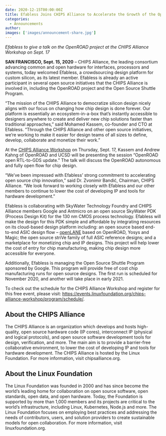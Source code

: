 ```yaml
---
date: 2020-12-15T00:00:00Z
title: Efabless Joins CHIPS Alliance to Accelerate the Growth of the Open Source Chip Ecosystem
categories:
  - Announcements
author: 
images: ['images/announcement-share.jpg']
---
```


*Efabless to give a talk on the OpenROAD project at the CHIPS Alliance Workshop on Sept. 17*

**SAN FRANCISCO, Sept. 15, 2020** – CHIPS Alliance, the leading consortium advancing common and open hardware for interfaces, processors and systems, today welcomed Efabless, a crowdsourcing design platform for custom silicon, as its latest member. Efabless is already an active participant in several open source initiatives that the CHIPS Alliance is involved in, including the OpenROAD project and the Open Source Shuttle Program.

“The mission of the CHIPS Alliance to democratize silicon design nicely aligns with our focus on changing how chip design is done forever. Our platform is essentially an ecosystem-in-a-box that’s instantly accessible to designers anywhere to create and deliver new chip solutions faster than traditional approaches,” said Mohamed Kassem, co-founder and CTO at Efabless. “Through the CHIPS Alliance and other open source initiatives, we’re working to make it easier for design teams of all sizes to define, develop, collaborate and monetize their work.” 

At the [CHIPS Alliance Workshop](https://events.linuxfoundation.org/chips-alliance-workshop/) on Thursday, Sept. 17, Kassem and Andrew Kahng of OpenROAD and UCSD will be presenting the session “OpenROAD open RTL-to-GDS update.” The talk will discuss the OpenROAD autonomous and fully open flow for chip design.

“We’ve been impressed with Efabless’ strong commitment to accelerating open source chip innovation,” said Dr. Zvonimir Bandić, Chairman, CHIPS Alliance. “We look forward to working closely with Efabless and our other members to continue to lower the cost of developing IP and tools for hardware development.”

Efabless is collaborating with SkyWater Technology Foundry  and CHIPS Alliance members Google and Antmicro on an open source SkyWater PDK (Process Design Kit) for the 130 nm CMOS process technology. Efabless will make the design for this PDK simple and affordable by integrating resources on its cloud-based design platform including: an open source based end-to-end ASIC design flow – [openLANE](http://openlane.io/) based on OpenROAD, Yosys and Magic; the open source striVe family of full ASIC reference designs; and a marketplace for monetizing chip and IP designs. This project will help lower the cost of entry for chip manufacturing, making chip design more accessible for everyone. 

Additionally, Efabless is managing the Open Source Shuttle Program sponsored by Google. This program will provide free of cost chip manufacturing runs for open source designs. The first run is scheduled for November 2020, and another will take place in early 2021.

To check out the schedule for the CHIPS Alliance Workshop and register for this free event, please visit: https://events.linuxfoundation.org/chips-alliance-workshop/program/schedule/.  

## About the CHIPS Alliance

The CHIPS Alliance is an organization which develops and hosts high-quality, open source hardware code (IP cores), interconnect IP (physical and logical protocols), and open source software development tools for design, verification, and more. The main aim is to provide a barrier-free collaborative environment, to lower the cost of developing IP and tools for hardware development. The CHIPS Alliance is hosted by the Linux Foundation. For more information, visit chipsalliance.org.

## About the Linux Foundation

The Linux Foundation was founded in 2000 and has since become the world’s leading home for collaboration on open source software, open standards, open data, and open hardware. Today, the Foundation is supported by more than 1,000 members and its projects are critical to the world’s infrastructure, including Linux, Kubernetes, Node.js and more. The Linux Foundation focuses on employing best practices and addressing the needs of contributors, users, and solution providers to create sustainable models for open collaboration. For more information, visit linuxfoundation.org.